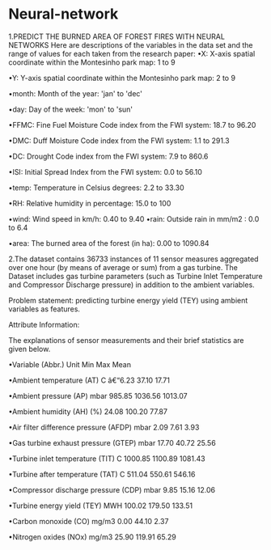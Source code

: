 # Neural-network
1.PREDICT THE BURNED AREA OF FOREST FIRES WITH NEURAL NETWORKS
Here are descriptions of the variables in the data set and the range of values for each taken from the research paper:
•X: X-axis spatial coordinate within the Montesinho park map: 1 to 9

•Y: Y-axis spatial coordinate within the Montesinho park map: 2 to 9

•month: Month of the year: 'jan' to 'dec'

•day: Day of the week: 'mon' to 'sun'

•FFMC: Fine Fuel Moisture Code index from the FWI system: 18.7 to 96.20

•DMC: Duff Moisture Code index from the FWI system: 1.1 to 291.3

•DC: Drought Code index from the FWI system: 7.9 to 860.6

•ISI: Initial Spread Index from the FWI system: 0.0 to 56.10

•temp: Temperature in Celsius degrees: 2.2 to 33.30

•RH: Relative humidity in percentage: 15.0 to 100

•wind: Wind speed in km/h: 0.40 to 9.40
•rain: Outside rain in mm/m2 : 0.0 to 6.4

•area: The burned area of the forest (in ha): 0.00 to 1090.84



2.The dataset contains 36733 instances of 11 sensor measures aggregated over one hour (by means of average or sum) from a gas turbine. 
The Dataset includes gas turbine parameters (such as Turbine Inlet Temperature and Compressor Discharge pressure) in addition to the ambient variables.



Problem statement: predicting turbine energy yield (TEY) using ambient variables as features.



Attribute Information:

The explanations of sensor measurements and their brief statistics are given below.

•Variable (Abbr.) Unit Min Max Mean

•Ambient temperature (AT) C â€“6.23 37.10 17.71

•Ambient pressure (AP) mbar 985.85 1036.56 1013.07

•Ambient humidity (AH) (%) 24.08 100.20 77.87

•Air filter difference pressure (AFDP) mbar 2.09 7.61 3.93

•Gas turbine exhaust pressure (GTEP) mbar 17.70 40.72 25.56

•Turbine inlet temperature (TIT) C 1000.85 1100.89 1081.43

•Turbine after temperature (TAT) C 511.04 550.61 546.16

•Compressor discharge pressure (CDP) mbar 9.85 15.16 12.06

•Turbine energy yield (TEY) MWH 100.02 179.50 133.51

•Carbon monoxide (CO) mg/m3 0.00 44.10 2.37

•Nitrogen oxides (NOx) mg/m3 25.90 119.91 65.29
